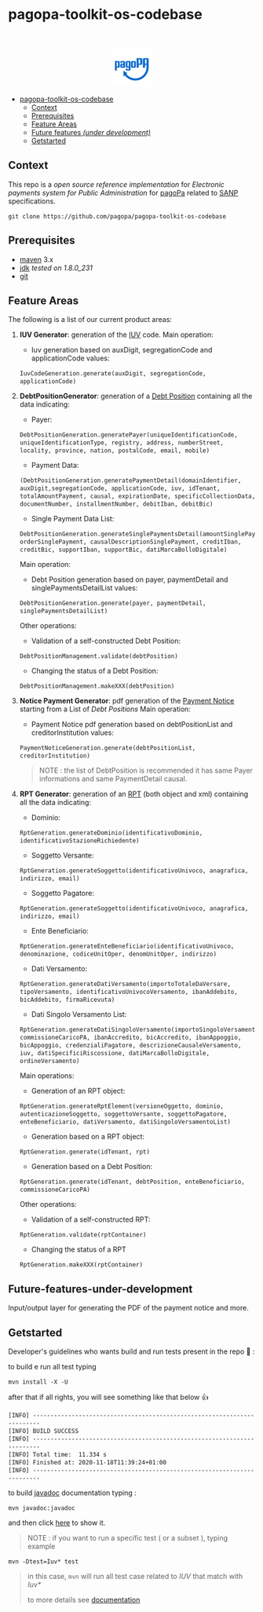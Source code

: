 # pagopa-toolkit-os-codebase

<!-- PROJECT LOGO -->
<br />
<p align="center">
  <a href="https://github.com/pagopa/pagopa-api">
    <img src="resources/media/pagopa-logo.png" alt="Logo" width="80" height="80">
  </a>
</p>


- [pagopa-toolkit-os-codebase](#pagopa-toolkit-os-codebase)
  - [Context](#context)
  - [Prerequisites](#prerequisites)
  - [Feature Areas](#feature-areas)
  - [Future features _(under development)_](#future-features-under-development)
  - [Getstarted](#getstarted)
  
  
## Context

This repo is a _open source reference implementation_ for _Electronic payments system for Public Administration_ for [pagoPa](https://www.pagopa.gov.it/it/pagopa/) related to [SANP](https://docs.italia.it/italia/pagopa/pagopa-specifichepagamenti-docs/it/stabile/index.html) specifications.

```
git clone https://github.com/pagopa/pagopa-toolkit-os-codebase
```


## Prerequisites

- [maven](https://maven.apache.org/) 3.x
- [jdk](https://www.oracle.com/it/java/technologies/javase/javase-jdk8-downloads.html) _tested on 1.8.0_231_
- [git](https://git-scm.com/)


## Feature Areas

The following is a list of our current product areas:

1) **IUV Generator**: generation of the [IUV](https://docs.italia.it/italia/pagopa/pagopa-codici-docs/it/stabile/_docs/Capitolo2.html#punti-di-generazione-del-codice-iuv) code.
	Main operation:
	- Iuv generation based on auxDigit, segregationCode and applicationCode values:
	```
	IuvCodeGeneration.generate(auxDigit, segregationCode, applicationCode)
	```

2) **DebtPositionGenerator**: generation of a [Debt Position](https://docs.italia.it/italia/pagopa/pagopa-specifichepagamenti-docs/it/stabile/_docs/SANP_2.2_Sez2_Cap02_GestionePosizioneDebitoria.html#) containing all the data indicating:
	- Payer:
	```
	DebtPositionGeneration.generatePayer(uniqueIdentificationCode, uniqueIdentificationType, registry, address, numberStreet, locality, province, nation, postalCode, email, mobile)
	```
	- Payment Data:
	```
	(DebtPositionGeneration.generatePaymentDetail(domainIdentifier, auxDigit,segregationCode, applicationCode, iuv, idTenant, totalAmountPayment, causal, expirationDate, specificCollectionData, documentNumber, installmentNumber, debitIban, debitBic)
	```
	- Single Payment Data List:
	```
	DebtPositionGeneration.generateSinglePaymentsDetail(amountSinglePayment, orderSinglePayment, causalDescriptionSinglePayment, creditIban, creditBic, supportIban, supportBic, datiMarcaBolloDigitale)
	```
	Main operation:
	- Debt Position generation based on payer, paymentDetail and singlePaymentsDetailList values:
	```
	DebtPositionGeneration.generate(payer, paymentDetail, singlePaymentsDetailList)
	```
	Other operations:
	- Validation of a self-constructed Debt Position:
	```
	DebtPositionManagement.validate(debtPosition)
	```
	- Changing the status of a Debt Position:
	```
	DebtPositionManagement.makeXXX(debtPosition)
	```

3) **Notice Payment Generator**: pdf generation of the [Payment Notice](https://docs.italia.it/italia/pagopa/pagopa-specifichepagamenti-docs/it/stabile/_docs/SANP_2.2_Sez3_Cap08_ModelloDati.html#avviso-digitale) starting from a List of _Debt Positions_
	Main operation:
	- Payment Notice pdf generation based on debtPositionList and creditorInstitution values:
	```
	PaymentNoticeGeneration.generate(debtPositionList, creditorInstitution)
	```
	> NOTE : the list of DebtPosition is recommended it has same Payer informations and same PaymentDetail causal.

4) **RPT Generator**: generation of an [RPT](https://docs.italia.it/italia/pagopa/pagopa-specifichepagamenti-docs/it/stabile/_docs/SANP_2.2_Sez3_Cap08_ModelloDati.html#richiesta-di-pagamento-telematica-rpt) (both object and xml) containing all the data indicating:
	- Dominio:
	```
	RptGeneration.generateDominio(identificativoDominio, identificativoStazioneRichiedente)
	```
	- Soggetto Versante:
	```
	RptGeneration.generateSoggetto(identificativoUnivoco, anagrafica, indirizzo, email)
	```
	- Soggetto Pagatore:
	```
	RptGeneration.generateSoggetto(identificativoUnivoco, anagrafica, indirizzo, email)
	```
	- Ente Beneficiario:
	```
	RptGeneration.generateEnteBeneficiario(identificativoUnivoco, denominazione, codiceUnitOper, denomUnitOper, indirizzo)
	```
	- Dati Versamento:
	```
	RptGeneration.generateDatiVersamento(importoTotaleDaVersare, tipoVersamento, identificativoUnivocoVersamento, ibanAddebito, bicAddebito, firmaRicevuta)
	```
	- Dati Singolo Versamento List:
	```
	RptGeneration.generateDatiSingoloVersamento(importoSingoloVersamento, commissioneCaricoPA, ibanAccredito, bicAccredito, ibanAppoggio, bicAppoggio, credenzialiPagatore, descrizioneCausaleVersamento, iuv, datiSpecificiRiscossione, datiMarcaBolloDigitale, ordineVersamento)
	```
	Main operations:
	- Generation of an RPT object:
	```
	RptGeneration.generateRptElement(versioneOggetto, dominio, autenticazioneSoggetto, soggettoVersante, soggettoPagatore, enteBeneficiario, datiVersamento, datiSingoloVersamentoList)
	```
	- Generation based on a RPT object:
	```
	RptGeneration.generate(idTenant, rpt)
	```
	- Generation based on a Debt Position:
	```
	RptGeneration.generate(idTenant, debtPosition, enteBeneficiario, commissioneCaricoPA)
	```
	Other operations:
	- Validation of a self-constructed RPT:
	```
	RptGeneration.validate(rptContainer)
	```
	- Changing the status of a RPT
	```
	RptGeneration.makeXXX(rptContainer)
	```


## Future-features-under-development
Input/output layer for generating the PDF of the payment notice and more.


## Getstarted

Developer's guidelines who wants build and run tests present in the repo 🚀 :

to build e run all test typing 

```
mvn install -X -U
```

after that if all rights, you will see something like that below 👍

```
[INFO] ------------------------------------------------------------------------
[INFO] BUILD SUCCESS
[INFO] ------------------------------------------------------------------------
[INFO] Total time:  11.334 s
[INFO] Finished at: 2020-11-18T11:39:24+01:00
[INFO] ------------------------------------------------------------------------
```
to build [javadoc](https://www.oracle.com/technical-resources/articles/java/javadoc-tool.html) documentation typing : 

```
mvn javadoc:javadoc
```

and then click [here](file://target/site/apidocs/index.html) to show it.

> NOTE : if you want to run a specific test ( or a subset ), typing example 
```
mvn -Dtest=Iuv* test
```
> in this case, `mvn` will run all test case related to *IUV* that match with _Iuv*_
> 
> to more details see [documentation](https://maven.apache.org/plugins-archives/maven-surefire-plugin-2.12.4/examples/single-test.html)

